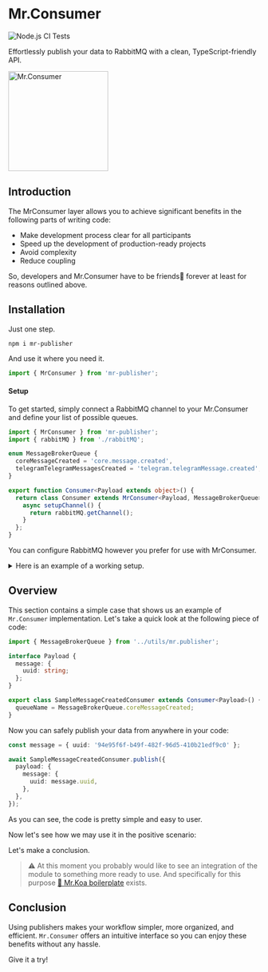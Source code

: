 # Mr.Consumer

![Node.js CI Tests](https://github.com/IlyaDonskikh/mr-consumer/actions/workflows/node.js.yml/badge.svg?branch=main)

Effortlessly publish your data to RabbitMQ with a clean, TypeScript-friendly API.

<img width="200" alt="Mr.Consumer" src="https://user-images.githubusercontent.com/3100222/118412068-9bcf2a80-b6a0-11eb-8977-98c66c165052.png">

## Introduction

The MrConsumer layer allows you to achieve significant benefits in the following parts of writing code:

- Make development process clear for all participants
- Speed up the development of production-ready projects
- Avoid complexity
- Reduce coupling

So, developers and Mr.Consumer have to be friends🤝 forever at least for reasons outlined above.

## Installation

Just one step.

```shell
npm i mr-publisher
```

And use it where you need it.

```typescript
import { MrConsumer } from 'mr-publisher';
```

#### Setup

To get started, simply connect a RabbitMQ channel to your Mr.Consumer and define your list of possible queues.

```typescript
import { MrConsumer } from 'mr-publisher';
import { rabbitMQ } from './rabbitMQ';

enum MessageBrokerQueue {
  coreMessageCreated = 'core.message.created',
  telegramTelegramMessagesCreated = 'telegram.telegramMessage.created',
}

export function Consumer<Payload extends object>() {
  return class Consumer extends MrConsumer<Payload, MessageBrokerQueue>() {
    async setupChannel() {
      return rabbitMQ.getChannel();
    }
  };
}
```

You can configure RabbitMQ however you prefer for use with MrConsumer.

<details>
<summary>Here is an example of a working setup.</summary>

```typescript
import amqp, { Channel, ChannelModel } from 'amqplib';

let connection: ChannelModel;
let channel: Channel;

async function getConnection(): Promise<amqp.ChannelModel> {
  if (!connection) {
    const rabbitUrl = process.env.RABBITMQ_URL ?? '';
    connection = await amqp.connect(rabbitUrl);
  }

  return connection;
}

async function getChannel(): Promise<Channel> {
  if (!channel) {
    const conn = await getConnection();
    channel = await conn.createChannel();
  }

  return channel;
}

const rabbitMQ = {
  getConnection,
  getChannel,
};

export { rabbitMQ };
```

</details>

## Overview

This section contains a simple case that shows us an example of `Mr.Consumer` implementation. Let's take a quick look at the following piece of code:

```typescript
import { MessageBrokerQueue } from '../utils/mr.publisher';

interface Payload {
  message: {
    uuid: string;
  };
}

export class SampleMessageCreatedConsumer extends Consumer<Payload>() {
  queueName = MessageBrokerQueue.coreMessageCreated;
}
```

Now you can safely publish your data from anywhere in your code:

```typescript
const message = { uuid: '94e95f6f-b49f-482f-96d5-410b21edf9c0' };

await SampleMessageCreatedConsumer.publish({
  payload: {
    message: {
      uuid: message.uuid,
    },
  },
});
```

As you can see, the code is pretty simple and easy to user.

Now let's see how we may use it in the positive scenario:

Let's make a conclusion.

> ⚠️ At this moment you probably would like to see an integration of the module to something more ready to use. And specifically for this purpose [🐨 Mr.Koa boilerplate](https://github.com/IlyaDonskikh/mrkoa) exists.

## Conclusion

Using publishers makes your workflow simpler, more organized, and efficient. `Mr.Consumer` offers an intuitive interface so you can enjoy these benefits without any hassle.

Give it a try!
